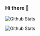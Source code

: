 ### Hi there 👋

<!--
**claudiaeng/claudiaeng** is a ✨ _special_ ✨ repository because its `README.md` (this file) appears on your GitHub profile.

Here are some ideas to get you started:

- 🔭 I’m currently working on ...
- 🌱 I’m currently learning ...
- 👯 I’m looking to collaborate on ...
- 🤔 I’m looking for help with ...
- 💬 Ask me about ...
- 📫 How to reach me: ...
- 😄 Pronouns: ...
- ⚡ Fun fact: ...
-->

![Github Stats](https://github-readme-stats.vercel.app/api?username=claudiaeng&count_private=true&show_icons=true&include_all_commits=true)

![Github Stats](https://github-readme-stats.vercel.app/api?username=10011WORK&count_private=true&show_icons=true&include_all_commits=true)
